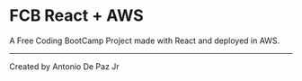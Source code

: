 # FCB React + AWS

A Free Coding BootCamp Project made with React and deployed in AWS.

----

Created by Antonio De Paz Jr